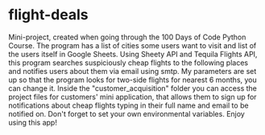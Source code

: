 # flight-deals
Mini-project, created when going through the 100 Days of Code Python Course. The program has a list of cities some users want to visit and list of the users itself in Google Sheets. Using Sheety API and Tequila Flights API, this program searches suspiciously cheap flights to the following places and notifies users about them via email using smtp.
My parameters are set up so that the program looks for two-side flights for nearest 6 months, you can change it. Inside the "customer_acquisition" folder you can access the project files for customers' mini application, that allows them to sign up for notifications about cheap flights typing in their full name and email to be notified on.
Don't forget to set your own environmental variables. Enjoy using this app!
